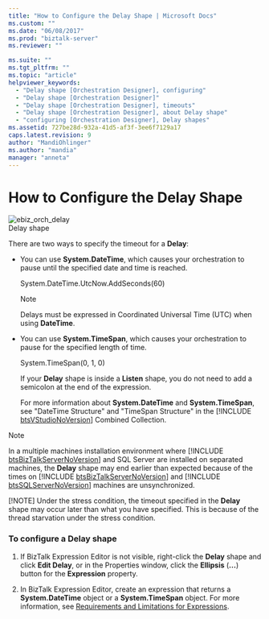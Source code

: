 ```yaml
---
title: "How to Configure the Delay Shape | Microsoft Docs"
ms.custom: ""
ms.date: "06/08/2017"
ms.prod: "biztalk-server"
ms.reviewer: ""

ms.suite: ""
ms.tgt_pltfrm: ""
ms.topic: "article"
helpviewer_keywords: 
  - "Delay shape [Orchestration Designer], configuring"
  - "Delay shape [Orchestration Designer]"
  - "Delay shape [Orchestration Designer], timeouts"
  - "Delay shape [Orchestration Designer], about Delay shape"
  - "configuring [Orchestration Designer], Delay shapes"
ms.assetid: 727be28d-932a-41d5-af3f-3ee6f7129a17
caps.latest.revision: 9
author: "MandiOhlinger"
ms.author: "mandia"
manager: "anneta"
---
```

# How to Configure the Delay Shape
![](../core/media/ebiz-orch-delay.gif "ebiz_orch_delay")  
Delay shape  
  
 There are two ways to specify the timeout for a **Delay**:  
  
- You can use **System.DateTime**, which causes your orchestration to pause until the specified date and time is reached.  
  
   System.DateTime.UtcNow.AddSeconds(60)  
  
  > [!NOTE]
  >  Delays must be expressed in Coordinated Universal Time (UTC) when using **DateTime**.  
  
- You can use **System.TimeSpan**, which causes your orchestration to pause for the specified length of time.  
  
   System.TimeSpan(0, 1, 0)  
  
  If your **Delay** shape is inside a **Listen** shape, you do not need to add a semicolon at the end of the expression.  
  
  For more information about <strong>System.DateTime</strong> and <strong>System.TimeSpan</strong>, see "DateTime Structure" and "TimeSpan Structure" in the [!INCLUDE [btsVStudioNoVersion](../includes/btsvstudionoversion-md.md)] Combined Collection.  
  
> [!NOTE]
>  In a multiple machines installation environment where [!INCLUDE [btsBizTalkServerNoVersion](../includes/btsbiztalkservernoversion-md.md)] and SQL Server are installed on separated machines, the <strong>Delay</strong> shape may end earlier than expected because of the times on [!INCLUDE [btsBizTalkServerNoVersion](../includes/btsbiztalkservernoversion-md.md)] and [!INCLUDE [btsSQLServerNoVersion](../includes/btssqlservernoversion-md.md)] machines are unsynchronized.  
> 
> [!NOTE]
>  Under the stress condition, the timeout specified in the **Delay** shape may occur later than what you have specified. This is because of the thread starvation under the stress condition.  
  
### To configure a Delay shape  
  
1.  If BizTalk Expression Editor is not visible, right-click the **Delay** shape and click **Edit Delay**, or in the Properties window, click the **Ellipsis** (**...**) button for the **Expression** property.  
  
2.  In BizTalk Expression Editor, create an expression that returns a **System.DateTime** object or a **System.TimeSpan** object. For more information, see [Requirements and Limitations for Expressions](../core/requirements-and-limitations-for-expressions.md).